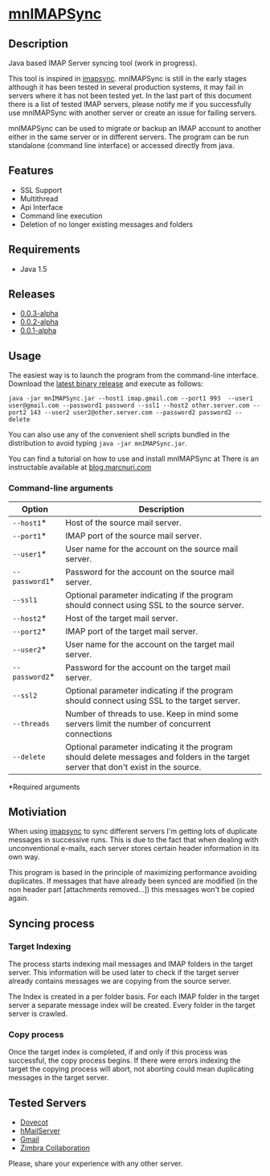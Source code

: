 # [mnIMAPSync](http://www.marcnuri.com/)

## Description
Java based IMAP Server syncing tool (work in progress).

This tool is inspired in [imapsync](http://imapsync.lamiral.info/). mnIMAPSync is still in
the early stages although it has been tested in several production systems, it may
fail in servers where it has not been tested yet. In the last part of this document there is a list of 
tested IMAP servers, please notify me if you successfully use mnIMAPSync with another server or 
create an issue for failing servers.

mnIMAPSync can be used to migrate or backup an IMAP account to another either in the same server or
 in different servers. The program can be run standalone (command line interface) or accessed directly 
from java.

## Features
- SSL Support
- Multithread
- Api Interface
- Command line execution
- Deletion of no longer existing messages and folders

## Requirements
- Java 1.5

## Releases
- [0.0.3-alpha](https://github.com/manusa/mnIMAPSync/releases/download/0.0.3-alpha/mnIMAPSync-0.0.3-alpha.zip)
- [0.0.2-alpha](https://github.com/manusa/mnIMAPSync/releases/download/0.0.2-alpha/mnIMAPSync-0.0.2-alpha.zip)
- [0.0.1-alpha](https://github.com/manusa/mnIMAPSync/releases/download/0.01-alpha/mnIMAPSync-0.0.1-alpha.zip)

## Usage
The easiest way is to launch the program from the command-line interface.
Download the [latest binary release](https://github.com/manusa/mnIMAPSync/releases/tag/v0.0.4)
 and execute as follows:

```Batchfile
java -jar mnIMAPSync.jar --host1 imap.gmail.com --port1 993  --user1 user@gmail.com --password1 password --ssl1 --host2 other.server.com --port2 143 --user2 user2@other.server.com --password2 password2 --delete
```

You can also use any of the convenient shell scripts bundled in the distribution to avoid typing 
`java -jar mnIMAPSync.jar`.

You can find a tutorial on how to use and install mnIMAPSync at 
There is an instructable available at [blog.marcnuri.com](http://blog.marcnuri.com/incremental-e-mail-backup-and-migration-using-mnimapsync/)

### Command-line arguments
|Option|Description|
|------|-----------|
|`--host1`*|Host of the source mail server.|
|`--port1`*|IMAP port of the source mail server.|
|`--user1`*|User name for the account on the source mail server.|
|`--password1`*|Password for the account on the source mail server.|
|`--ssl1`|Optional parameter indicating if the program should connect using SSL to the source server.|
|`--host2`*|Host of the target mail server.|
|`--port2`*|IMAP port of the target mail server.|
|`--user2`*|User name for the account on the target mail server.|
|`--password2`*|Password for the account on the target mail server.|
|`--ssl2`|Optional parameter indicating if the program should connect using SSL to the target server.|
|`--threads`|Number of threads to use. Keep in mind some servers limit the number of concurrent connections|
|`--delete`|Optional parameter indicating it the program should delete messages and folders in the target server that don't exist in the source.|
\*Required arguments



## Motiviation
When using [imapsync](http://imapsync.lamiral.info/) to sync different servers I'm getting lots of 
duplicate messages in successive runs. This is due to the fact that when dealing with unconventional
e-mails, each server stores certain header information in its own way.

This program is based in the principle of maximizing performance avoiding duplicates. 
If messages that have already been synced are modified (in the non header part [attachments removed...]) 
this messages won't be copied again.

## Syncing process

### Target Indexing

The process starts indexing mail messages and IMAP folders in the target server. This information
will be used later to check if the target server already contains messages we are copying from the source 
server.

The Index is created in a per folder basis. For each IMAP folder in the target server a separate message index 
will be created. Every folder in the target server is crawled.

### Copy process

Once the target index is completed, if and only if this process was successful, the copy process begins.
If there were errors indexing the target the copying process will abort, not aborting could mean duplicating
messages in the target server.

## Tested Servers
- [Dovecot](http://www.dovecot.org)
- [hMailServer](http://www.hmailserver.com)
- [Gmail](http://mail.google.com)
- [Zimbra Collaboration](http://www.zimbra.com)

Please, share your experience with any other server.
